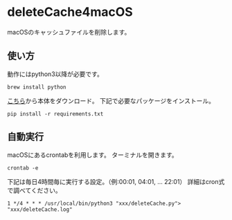 # deleteCache4macOS

macOSのキャッシュファイルを削除します。

## 使い方

動作にはpython3以降が必要です。

```brew
brew install python
```

[こちら](https://github.com/Ogurana17/deleteCache4macOS/archive/refs/heads/main.zip)から本体をダウンロード。
下記で必要なパッケージをインストール。

```pip
pip install -r requirements.txt
```

## 自動実行

macOSにあるcrontabを利用します。
ターミナルを開きます。

```crontab
crontab -e
```

下記は毎日4時間毎に実行する設定。（例:00:01, 04:01, ... 22:01）
詳細はcron式で調べてください。

```crontab_add
1 */4 * * * /usr/local/bin/python3 "xxx/deleteCache.py"> "xxx/deleteCache.log"
```

